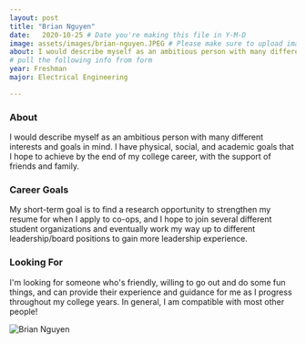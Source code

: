 ```yaml
---
layout: post
title: "Brian Nguyen"
date:   2020-10-25 # Date you're making this file in Y-M-D
image: assets/images/brian-nguyen.JPEG # Please make sure to upload image in /assets/images/fname-lastname.ext format 
about: I would describe myself as an ambitious person with many different interests and goals in mind. I have physical, social, and academic goals that I hope to achieve by the end of my college career, with the support of friends and family. # "Briefly describe yourself"
# pull the following info from form
year: Freshman
major: Electrical Engineering

---
```


### About

I would describe myself as an ambitious person with many different interests and goals in mind. I have physical, social, and academic goals that I hope to achieve by the end of my college career, with the support of friends and family.

### Career Goals

My short-term goal is to find a research opportunity to strengthen my resume for when I apply to co-ops, and I hope to join several different student organizations and eventually work my way up to different leadership/board positions to gain more leadership experience.

### Looking For

I'm looking for someone who's friendly, willing to go out and do some fun things, and can provide their experience and guidance for me as I progress throughout my college years. In general, I am compatible with most other people!

<div class="text-center my-5">
    <img src="{{ "assets/images/brian-nguyen.JPEG" | absolute_url }}" alt="Brian Nguyen" class="rounded post-img" />
</div>
